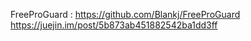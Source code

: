 FreeProGuard : https://github.com/Blankj/FreeProGuard  
https://juejin.im/post/5b873ab451882542ba1dd3ff
